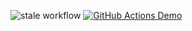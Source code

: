 ![stale workflow](https://github.com/mokainos/actions/actions/workflows/stale.yaml/badge.svg)
[![GitHub Actions Demo](https://github.com/mokainos/actions/actions/workflows/test.yml/badge.svg)](https://github.com/mokainos/actions/actions/workflows/test.yml)
